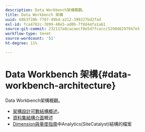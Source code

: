 ```yaml
---
description: Data Workbench架構概觀。
title: Data Workbench 架構
uuid: 68b3f20b-7707-49bd-a212-399227bd2fad
exl-id: fca4702c-7099-40e5-ad0b-7f8d44fa1a61
source-git-commit: 232117a8cacaecf8e5d7fcaccc5290d6297947e5
workflow-type: tm+mt
source-wordcount: '51'
ht-degree: 11%

---
```


# Data Workbench 架構{#data-workbench-architecture}

Data Workbench架構概觀。

* [架構設計可數結構概述](../../../home/dwb-implement-overview/dwb-implement-architecture/dwb-implement-arch-countable.md#concept-9b8b9c5e0f7341699e14bb9e3be56a51)。
* [資料集結構介面](https://experienceleague.adobe.com/docs/data-workbench/using/client/admin-ui/c-dtst-sch-intrf.html)概述
* [Dimension與量度指南](/help/home/assets/dwb-analytics-implementation.pdf)中Analytics(SiteCatalyst)結構的檔案
